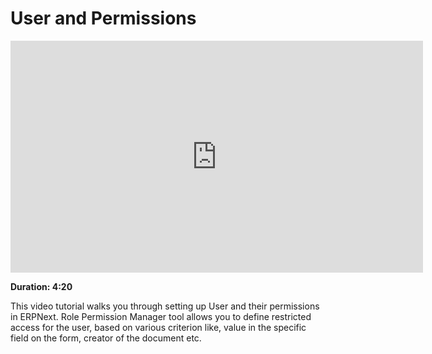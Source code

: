 # User and Permissions

<iframe width="660" height="371" src="https://www.youtube.com/embed/fnBoRhBrwR4" frameborder="0" allowfullscreen></iframe>

**Duration: 4:20**

This video tutorial walks you through setting up User and their permissions in ERPNext. Role Permission Manager tool allows you to define restricted access for the user, based on various criterion like, value in the specific field on the form, creator of the document etc.
